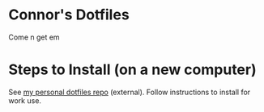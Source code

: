 # Connor's Dotfiles
Come n get em

# Steps to Install (on a new computer)
See [my personal dotfiles repo](https://github.com/connormason/dotfiles) (external). Follow instructions to install for work use.
